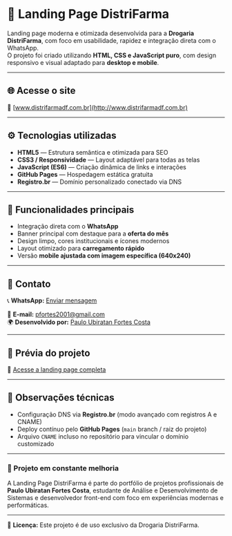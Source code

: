 # 💊 Landing Page DistriFarma

Landing page moderna e otimizada desenvolvida para a **Drogaria DistriFarma**, com foco em usabilidade, rapidez e integração direta com o WhatsApp.  
O projeto foi criado utilizando **HTML, CSS e JavaScript puro**, com design responsivo e visual adaptado para **desktop e mobile**.

---

## 🌐 Acesse o site

🔗 [www.distrifarmadf.com.br](http://www.distrifarmadf.com.br)

---

## ⚙️ Tecnologias utilizadas

- **HTML5** — Estrutura semântica e otimizada para SEO  
- **CSS3 / Responsividade** — Layout adaptável para todas as telas  
- **JavaScript (ES6)** — Criação dinâmica de links e interações  
- **GitHub Pages** — Hospedagem estática gratuita  
- **Registro.br** — Domínio personalizado conectado via DNS  

---

## 📱 Funcionalidades principais

- Integração direta com o **WhatsApp**  
- Banner principal com destaque para a **oferta do mês**  
- Design limpo, cores institucionais e ícones modernos  
- Layout otimizado para **carregamento rápido**  
- Versão **mobile ajustada com imagem específica (640x240)**  

---

## 💬 Contato

📞 **WhatsApp:** [Enviar mensagem](https://wa.me/5561984523063?text=Olá!%20Gostaria%20de%20fazer%20um%20pedido%20na%20Drogaria%20DistriFarma.)

📧 **E-mail:** pfortes2001@gmail.com  
🌍 **Desenvolvido por:** [Paulo Ubiratan Fortes Costa](https://github.com/PauloFortesCosta)

---

## 📸 Prévia do projeto

🔗 [Acesse a landing page completa](http://www.distrifarmadf.com.br)

---

## 🧠 Observações técnicas

- Configuração DNS via **Registro.br** (modo avançado com registros A e CNAME)  
- Deploy contínuo pelo **GitHub Pages** (`main` branch / raiz do projeto)  
- Arquivo `CNAME` incluso no repositório para vincular o domínio customizado  

---

### 🚀 Projeto em constante melhoria

A Landing Page DistriFarma é parte do portfólio de projetos profissionais de **Paulo Ubiratan Fortes Costa**, estudante de Análise e Desenvolvimento de Sistemas e desenvolvedor front-end com foco em experiências modernas e performáticas.

---

🧾 **Licença:** Este projeto é de uso exclusivo da Drogaria DistriFarma.
